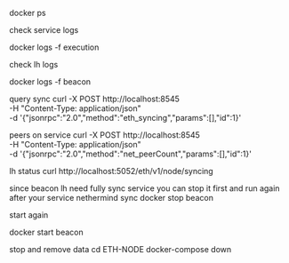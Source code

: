 docker ps


check service logs

docker logs -f execution

check lh logs

docker logs -f beacon


query sync
curl -X POST http://localhost:8545 \
  -H "Content-Type: application/json" \
  -d '{"jsonrpc":"2.0","method":"eth_syncing","params":[],"id":1}'

peers on service
curl -X POST http://localhost:8545 \
  -H "Content-Type: application/json" \
  -d '{"jsonrpc":"2.0","method":"net_peerCount","params":[],"id":1}'


lh status
curl http://localhost:5052/eth/v1/node/syncing


since beacon lh need fully sync service you can stop it first and run again after your service nethermind sync
docker stop beacon

start again

docker start beacon

stop and remove data
cd ETH-NODE
docker-compose down
